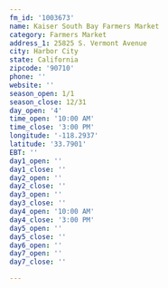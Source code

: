 ```yaml
---
fm_id: '1003673'
name: Kaiser South Bay Farmers Market
category: Farmers Market
address_1: 25825 S. Vermont Avenue
city: Harbor City
state: California
zipcode: '90710'
phone: ''
website: ''
season_open: 1/1
season_close: 12/31
day_open: '4'
time_open: '10:00 AM'
time_close: '3:00 PM'
longitude: '-118.2937'
latitude: '33.7901'
EBT: ''
day1_open: ''
day1_close: ''
day2_open: ''
day2_close: ''
day3_open: ''
day3_close: ''
day4_open: '10:00 AM'
day4_close: '3:00 PM'
day5_open: ''
day5_close: ''
day6_open: ''
day7_open: ''
day7_close: ''

---
```

